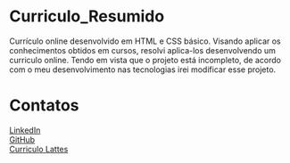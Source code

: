# Curriculo_Resumido
Currículo online desenvolvido em HTML e CSS básico.
Visando aplicar os conhecimentos obtidos  em cursos, resolvi aplica-los desenvolvendo um curriculo online. Tendo em vista que o projeto está incompleto, de acordo com o meu desenvolvimento nas tecnologias irei modificar esse projeto.

# Contatos
<a href="https://www.linkedin.com/in/emmanuel-cosme-martins-bento-3963bb1b9/" > LinkedIn </a> <br>
<a href="https://github.com/EmmanuelMartins21" > GitHub </a> <br>
<a href="lattes.cnpq.br/4384752864169412" > Curriculo Lattes </a> <br>
